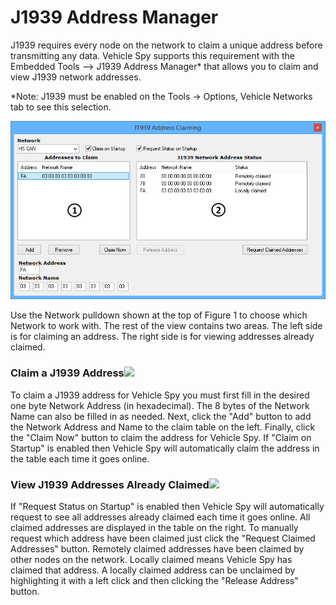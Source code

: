 # J1939 Address Manager

J1939 requires every node on the network to claim a unique address before transmitting any data. Vehicle Spy supports this requirement with the Embedded Tools --> J1939 Address Manager\* that allows you to claim and view J1939 network addresses.

\*Note: J1939 must be enabled on the Tools -> Options, Vehicle Networks tab to see this selection.

![Figure 1: Use the J1939 Address Manager to claim and view network addresses.](../../.gitbook/assets/spyJ1939AddrManager.gif)

Use the Network pulldown shown at the top of Figure 1 to choose which Network to work with. The rest of the view contains two areas. The left side is for claiming an address. The right side is for viewing addresses already claimed.

### Claim a J1939 Address![](https://cdn.intrepidcs.net/support/VehicleSpy/assets/smOne.gif)

To claim a J1939 address for Vehicle Spy you must first fill in the desired one byte Network Address (in hexadecimal). The 8 bytes of the Network Name can also be filled in as needed. Next, click the "Add" button to add the Network Address and Name to the claim table on the left. Finally, click the "Claim Now" button to claim the address for Vehicle Spy. If "Claim on Startup" is enabled then Vehicle Spy will automatically claim the address in the table each time it goes online.

### View J1939 Addresses Already Claimed![](https://cdn.intrepidcs.net/support/VehicleSpy/assets/smTwo.gif)

If "Request Status on Startup" is enabled then Vehicle Spy will automatically request to see all addresses already claimed each time it goes online. All claimed addresses are displayed in the table on the right. To manually request which address have been claimed just click the "Request Claimed Addresses" button. Remotely claimed addresses have been claimed by other nodes on the network. Locally claimed means Vehicle Spy has claimed that address. A locally claimed address can be unclaimed by highlighting it with a left click and then clicking the "Release Address" button.
